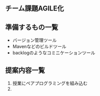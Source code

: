 ## チーム課題AGILE化
## 準備するもの一覧
* バージョン管理ツール
* Mavenなどのビルドツール
* backlogのようなコミニケーションツール

## 提案内容一覧
1. 授業にペアプログラミングを組み込む
2.

